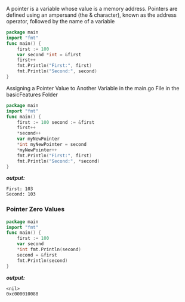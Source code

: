 A pointer is a variable whose value is a memory address.
Pointers are defined using an ampersand (the & character), known as the address operator, followed by the name of a variable
```go
package main 
import "fmt" 
func main() { 
	first := 100 
	var second *int = &first 
	first++ 
	fmt.Println("First:", first) 
	fmt.Println("Second:", second) 
}
```

Assigning a Pointer Value to Another Variable in the main.go File in the basicFeatures Folder
```go
package main 
import "fmt" 
func main() { 
	first := 100 second := &first 
	first++ 
	*second++ 
	var myNewPointer 
	*int myNewPointer = second 
	*myNewPointer++ 
	fmt.Println("First:", first) 
	fmt.Println("Second:", *second) 
}

```
***output:***
```
First: 103 
Second: 103
```

### Pointer Zero Values
```go
package main 
import "fmt" 
func main() { 
	first := 100 
	var second 
	*int fmt.Println(second) 
	second = &first 
	fmt.Println(second) 
}
```
***output:***
```
<nil>
0xc000010088
```